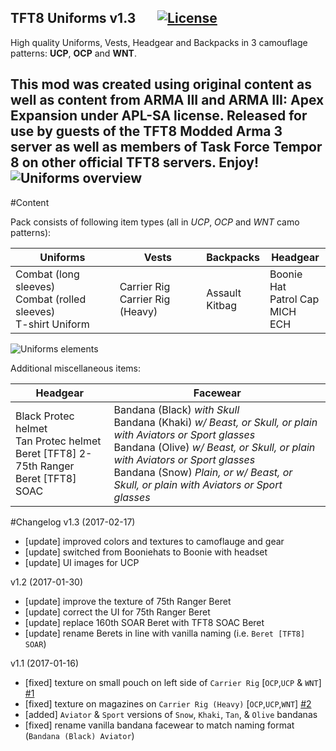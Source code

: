 ## TFT8 Uniforms v1.3 &nbsp;&nbsp;&nbsp;&nbsp;&nbsp;&nbsp;</a><a href="https://www.bistudio.com/community/licenses/arma-public-license-share-alike"><img src="http://img.shields.io/badge/License-APL--SA-red.svg?style=plastic" alt="License"></a>  

High quality Uniforms, Vests, Headgear and Backpacks in 3 camouflage patterns: **UCP**, **OCP** and **WNT**. 

This mod was created using original content as well as content from ARMA III and ARMA III: Apex Expansion under APL-SA license. 
Released for use by guests of the TFT8 Modded Arma 3 server as well as members of Task Force Tempor 8 on other official TFT8 servers. Enjoy!
![Uniforms overview](https://tft8.com/img/uniforms_main2.png)
---
#Content

Pack consists of following item types (all in _UCP_, _OCP_ and _WNT_ camo patterns):

Uniforms|Vests|Backpacks|Headgear
---|---|---|---
Combat (long sleeves)<br/>Combat (rolled sleeves)<br/>T-shirt Uniform | Carrier Rig<br/>Carrier Rig (Heavy) | Assault<br/>Kitbag | Boonie Hat<br/>Patrol Cap<br/>MICH<br/>ECH

![Uniforms elements](https://tft8.com/img/uniforms_parts.png)

Additional miscellaneous items:

Headgear|Facewear
---|---|
Black Protec helmet</br>Tan Protec helmet</br>Beret [TFT8] 2-75th Ranger</br>Beret [TFT8] SOAC | Bandana (Black) _with Skull_</br>Bandana (Khaki) _w/ Beast, or Skull, or plain with Aviators or Sport glasses_</br>Bandana (Olive) _w/ Beast, or Skull, or plain with Aviators or Sport glasses_</br>Bandana (Snow) _Plain, or w/ Beast, or Skull, or plain with Aviators or Sport glasses_


#Changelog
v1.3 (2017-02-17)
- [update] improved colors and textures to camoflauge and gear
- [update] switched from Booniehats to Boonie with headset
- [update] UI images for UCP

v1.2 (2017-01-30)

- [update] improve the texture of 75th Ranger Beret
- [update] correct the UI for 75th Ranger Beret
- [update] replace 160th SOAR Beret with TFT8 SOAC Beret
- [update] rename Berets in line with vanilla naming (i.e. `Beret [TFT8] SOAR`)

v1.1 (2017-01-16)

- [fixed] texture on small pouch on left side of `Carrier Rig` [`OCP`,`UCP` & `WNT`] [#1](https://github.com/TFT8/Uniforms/issues/1)
- [fixed] texture on magazines on `Carrier Rig (Heavy)` [`OCP`,`UCP`,`WNT`] [#2](https://github.com/TFT8/Uniforms/issues/2)
- [added] `Aviator` & `Sport` versions of `Snow`, `Khaki`, `Tan`, & `Olive` bandanas
- [fixed] rename vanilla bandana facewear to match naming format (`Bandana (Black) Aviator`)
